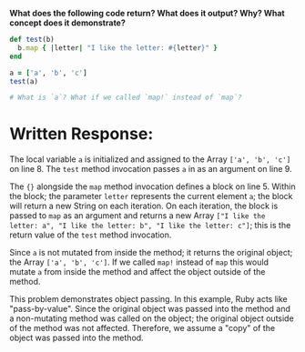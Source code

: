 **What does the following code return? What does it output? Why? What concept does it demonstrate?**

```ruby
def test(b)
  b.map { |letter| "I like the letter: #{letter}" }
end

a = ['a', 'b', 'c']
test(a)

# What is `a`? What if we called `map!` instead of `map`?
```
# Written Response:

The local variable `a` is initialized and assigned to the Array `['a', 'b', 'c']` on line 8. The `test` method invocation passes `a` in as an argument on line 9.

The `{}` alongside the `map` method invocation defines a block on line 5. Within the block; the parameter `letter` represents the current element `a`; the block will return a new String on each iteration. On each iteration, the block is passed to `map` as an argument and returns a new Array `["I like the letter: a", "I like the letter: b", "I like the letter: c"]`; this is the return value of the `test` method invocation.

Since `a` is not mutated from inside the method; it returns the original object; the Array `['a', 'b', 'c']`.
If we called `map!` instead of `map` this would mutate `a` from inside the method and affect the object outside of the method.

This problem demonstrates object passing. In this example, Ruby acts like "pass-by-value". Since the original object was passed into the method and a non-mutating method was called on the object; the original object outside of the method was not affected. Therefore, we assume a "copy" of the object was passed into the method.

